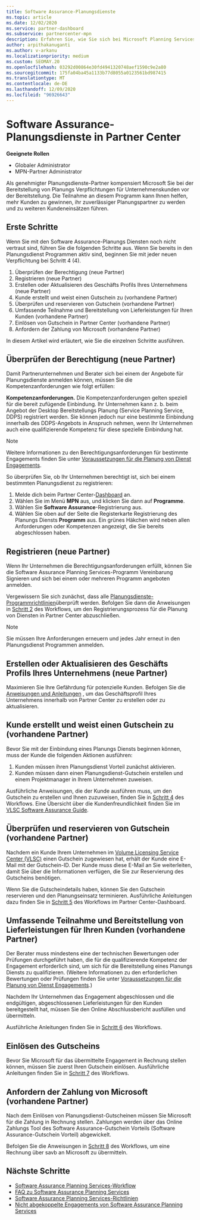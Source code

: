 ```yaml
---
title: Software Assurance-Planungsdienste
ms.topic: article
ms.date: 12/02/2020
ms.service: partner-dashboard
ms.subservice: partnercenter-mpn
description: Erfahren Sie, wie Sie sich bei Microsoft Planning Services Engagement registrieren und qualifizieren, damit Sie Kunden mit Software Assurance Schulungen und andere Dienste anbieten können.
author: arpithakanuganti
ms.author: v-arkanu
ms.localizationpriority: medium
ms.custom: SEOMAY.20
ms.openlocfilehash: 03292d00864e30fd4941320748aef1590c9e2a80
ms.sourcegitcommit: 175fa04ba45a1133b77d8055a0123561bd987415
ms.translationtype: MT
ms.contentlocale: de-DE
ms.lasthandoff: 12/09/2020
ms.locfileid: "96926643"
---
```

# <a name="software-assurance-planning-services-in-partner-center"></a>Software Assurance-Planungsdienste in Partner Center

**Geeignete Rollen**

- Globaler Administrator
- MPN-Partner Administrator

Als genehmigter Planungsdienste-Partner kompensiert Microsoft Sie bei der Bereitstellung von Planungs Verpflichtungen für Unternehmenskunden vor der Bereitstellung. Die Teilnahme an diesem Programm kann Ihnen helfen, mehr Kunden zu gewinnen, ihr zuverlässiger Planungspartner zu werden und zu weiteren Kundeneinsätzen führen.

## <a name="get-started"></a>Erste Schritte

Wenn Sie mit den Software Assurance-Planungs Diensten noch nicht vertraut sind, führen Sie die folgenden Schritte aus. Wenn Sie bereits in den Planungsdienst Programmen aktiv sind, beginnen Sie mit jeder neuen Verpflichtung bei Schritt 4 (4).

1. Überprüfen der Berechtigung (neue Partner)
2. Registrieren (neue Partner)
3. Erstellen oder Aktualisieren des Geschäfts Profils Ihres Unternehmens (neue Partner)
4. Kunde erstellt und weist einen Gutschein zu (vorhandene Partner)
5. Überprüfen und reservieren von Gutschein (vorhandene Partner)
6. Umfassende Teilnahme und Bereitstellung von Lieferleistungen für Ihren Kunden (vorhandene Partner)
7. Einlösen von Gutschein in Partner Center (vorhandene Partner)
8. Anfordern der Zahlung von Microsoft (vorhandene Partner)

In diesem Artikel wird erläutert, wie Sie die einzelnen Schritte ausführen.

## <a name="verify-eligibility-new-partners"></a>Überprüfen der Berechtigung (neue Partner)

Damit Partnerunternehmen und Berater sich bei einem der Angebote für Planungsdienste anmelden können, müssen Sie die Kompetenzanforderungen wie folgt erfüllen:

**Kompetenzanforderungen.** Die Kompetenzanforderungen gelten speziell für die bereit zufügende Einbindung. Ihr Unternehmen kann z. b. beim Angebot der Desktop Bereitstellungs Planung (Service Planning Service, DDPS) registriert werden. Sie können jedoch nur eine bestimmte Einbindung innerhalb des DDPS-Angebots in Anspruch nehmen, wenn Ihr Unternehmen auch eine qualifizierende Kompetenz für diese spezielle Einbindung hat.

>[!NOTE]
> Weitere Informationen zu den Berechtigungsanforderungen für bestimmte Engagements finden Sie unter [Voraussetzungen für die Planung von Dienst Engagements](software-assurance-dps-requirements.md).

So überprüfen Sie, ob Ihr Unternehmen berechtigt ist, sich bei einem bestimmten Planungsdienst zu registrieren:

1. Melde dich beim Partner Center-[Dashboard](https://partner.microsoft.com/dashboard/home) an.
2. Wählen Sie im Menü **MPN** aus, und klicken Sie dann auf **Programme**.
3. Wählen Sie **Software Assurance**-Registrierung aus.
4. Wählen Sie oben auf der Seite die Registerkarte Registrierung des Planungs Diensts **Programm** aus. Ein grünes Häkchen wird neben allen Anforderungen oder Kompetenzen angezeigt, die Sie bereits abgeschlossen haben.

## <a name="enroll-new-partners"></a>Registrieren (neue Partner)

Wenn Ihr Unternehmen die Berechtigungsanforderungen erfüllt, können Sie die Software Assurance Planning Services-Programm Vereinbarung Signieren und sich bei einem oder mehreren Programm angeboten anmelden.

Vergewissern Sie sich zunächst, dass alle [Planungsdienste-Programmrichtlinien](https://go.microsoft.com/fwlink/?linkid=2115984)überprüft werden. Befolgen Sie dann die Anweisungen in [Schritt 2](https://go.microsoft.com/fwlink/?linkid=2115983) des Workflows, um den Registrierungsprozess für die Planung von Diensten in Partner Center abzuschließen.

>[!NOTE]
> Sie müssen Ihre Anforderungen erneuern und jedes Jahr erneut in den Planungsdienst Programmen anmelden.

## <a name="create-or-update-your-companys-business-profile-new-partners"></a>Erstellen oder Aktualisieren des Geschäfts Profils Ihres Unternehmens (neue Partner)

Maximieren Sie Ihre Gefährdung für potenzielle Kunden. Befolgen Sie die [Anweisungen und Anleitungen](create-a-marketing-profile.md) , um das Geschäftsprofil Ihres Unternehmens innerhalb von Partner Center zu erstellen oder zu aktualisieren.

## <a name="customer-creates-and-assigns-voucher-existing-partners"></a>Kunde erstellt und weist einen Gutschein zu (vorhandene Partner)

Bevor Sie mit der Einbindung eines Planungs Diensts beginnen können, muss der Kunde die folgenden Aktionen ausführen:

1. Kunden müssen ihren Planungsdienst Vorteil zunächst aktivieren.
2. Kunden müssen dann einen Planungsdienst-Gutschein erstellen und einem Projektmanager in Ihrem Unternehmen zuweisen.

Ausführliche Anweisungen, die der Kunde ausführen muss, um den Gutschein zu erstellen und Ihnen zuzuweisen, finden Sie in [Schritt 4](https://go.microsoft.com/fwlink/?linkid=2115983) des Workflows. Eine Übersicht über die Kundenfreundlichkeit finden Sie im [VLSC Software Assurance Guide](https://download.microsoft.com/download/A/7/D/A7D04694-1B1E-4B18-918F-0EDCD43BA2E5/VLSC-Software-Assurance-Guide_en-US.pdf).

## <a name="validate-and-reserve-voucher-existing-partners"></a>Überprüfen und reservieren von Gutschein (vorhandene Partner)

Nachdem ein Kunde Ihrem Unternehmen im [Volume Licensing Service Center (VLSC)](https://www.microsoft.com/Licensing/servicecenter/default.aspx) einen Gutschein zugewiesen hat, erhält der Kunde eine E-Mail mit der Gutschein-ID. Der Kunde muss diese E-Mail an Sie weiterleiten, damit Sie über die Informationen verfügen, die Sie zur Reservierung des Gutscheins benötigen.

Wenn Sie die Gutscheindetails haben, können Sie den Gutschein reservieren und den Planungseinsatz terminieren. Ausführliche Anleitungen dazu finden Sie in [Schritt 5](https://go.microsoft.com/fwlink/?linkid=2115983) des Workflows im Partner Center-Dashboard.

## <a name="complete-engagement-and-provide-deliverables-to-your-customer-existing-partners"></a>Umfassende Teilnahme und Bereitstellung von Lieferleistungen für Ihren Kunden (vorhandene Partner)

Der Berater muss mindestens eine der technischen Bewertungen oder Prüfungen durchgeführt haben, die für die qualifizierende Kompetenz der Engagement erforderlich sind, um sich für die Bereitstellung eines Planungs Diensts zu qualifizieren. (Weitere Informationen zu den erforderlichen Bewertungen oder Prüfungen finden Sie unter [Voraussetzungen für die Planung von Dienst Engagements](software-assurance-dps-requirements.md).)

Nachdem Ihr Unternehmen das Engagement abgeschlossen und die endgültigen, abgeschlossenen Lieferleistungen für den Kunden bereitgestellt hat, müssen Sie den Online Abschlussbericht ausfüllen und übermitteln.

Ausführliche Anleitungen finden Sie in [Schritt 6](https://go.microsoft.com/fwlink/?linkid=2115983) des Workflows.

## <a name="redeem-voucher"></a>Einlösen des Gutscheins

Bevor Sie Microsoft für das übermittelte Engagement in Rechnung stellen können, müssen Sie zuerst Ihren Gutschein einlösen. Ausführliche Anleitungen finden Sie in [Schritt 7](https://go.microsoft.com/fwlink/?linkid=2115983) des Workflows.

## <a name="request-payment-from-microsoft-existing-partners"></a>Anfordern der Zahlung von Microsoft (vorhandene Partner)

Nach dem Einlösen von Planungsdienst-Gutscheinen müssen Sie Microsoft für die Zahlung in Rechnung stellen. Zahlungen werden über das Online Zahlungs Tool des Software Assurance-Gutschein Vorteils (Software Assurance-Gutschein Vorteil) abgewickelt.

Befolgen Sie die Anweisungen in [Schritt 8](https://go.microsoft.com/fwlink/?linkid=2115983) des Workflows, um eine Rechnung über savb an Microsoft zu übermitteln.

## <a name="next-steps"></a>Nächste Schritte

- [Software Assurance Planning Services-Workflow](https://go.microsoft.com/fwlink/?linkid=2115983)
- [FAQ zu Software Assurance Planning Services](https://go.microsoft.com/fwlink/?linkid=2116077)
- [Software Assurance Planning Services-Richtlinien](https://go.microsoft.com/fwlink/?linkid=2115984)
- [Nicht abgekoppelte Engagements von Software Assurance Planning Services](https://query.prod.cms.rt.microsoft.com/cms/api/am/binary/RE4sln9)
